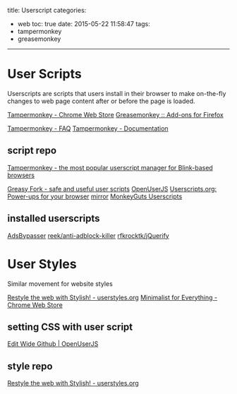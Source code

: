title: Userscript
categories:
  - web
toc: true
date: 2015-05-22 11:58:47
tags:
- tampermonkey
- greasemonkey
---

# User Scripts

Userscripts are scripts that users install in their browser to make on-the-fly changes to web page content after or before the page is loaded.

[Tampermonkey - Chrome Web Store](https://chrome.google.com/webstore/detail/tampermonkey/dhdgffkkebhmkfjojejmpbldmpobfkfo)
[Greasemonkey :: Add-ons for Firefox](https://addons.mozilla.org/en-Us/firefox/addon/greasemonkey/)

[Tampermonkey - FAQ](http://tampermonkey.net/faq.php)
[Tampermonkey - Documentation](http://tampermonkey.net/documentation.php?ext=dhdg)

## script repo

[Tampermonkey - the most popular userscript manager for Blink-based browsers](http://tampermonkey.net/scripts.php)

[Greasy Fork - safe and useful user scripts](https://greasyfork.org/en)
[OpenUserJS](https://openuserjs.org/)
[Userscripts.org: Power-ups for your browser](https://userscripts.org/) [mirror](http://userscripts-mirror.org/)
[MonkeyGuts Userscripts](https://monkeyguts.com/)

## installed userscripts

[AdsBypasser](https://adsbypasser.github.io/)
[reek/anti-adblock-killer](https://github.com/reek/anti-adblock-killer)
[rfkrocktk/jQuerify](https://github.com/rfkrocktk/jQuerify)

# User Styles

Similar movement for website styles

[Restyle the web with Stylish! - userstyles.org](https://userstyles.org/)
[Minimalist for Everything - Chrome Web Store](https://chrome.google.com/webstore/detail/minimalist-for-everything/bmihblnpomgpjkfddepdpdafhhepdbek)

## setting CSS with user script

[Edit Wide Github | OpenUserJS](https://openuserjs.org/scripts/xthexder/Wide_Github/source)

## style repo

[Restyle the web with Stylish! - userstyles.org](https://userstyles.org/)
